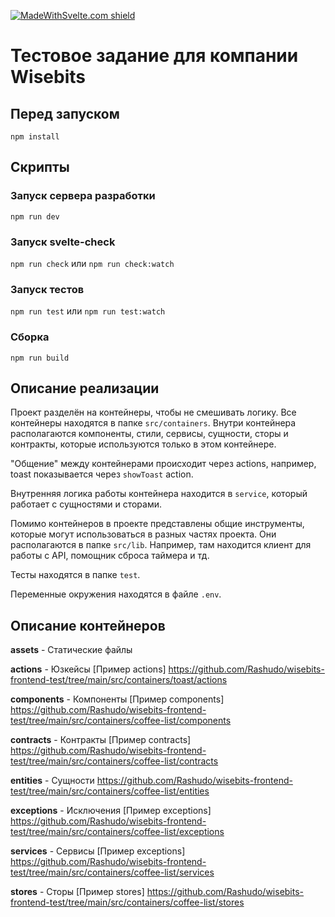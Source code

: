 [![MadeWithSvelte.com shield](https://madewithsvelte.com/storage/repo-shields/2959-shield.svg)](https://madewithsvelte.com/p/stts/shield-link)


Тестовое задание для компании Wisebits
==================================================


Перед запуском
------------

```
npm install
```

Скрипты
-------

### Запуск сервера разработки

`npm run dev`

### Запуск svelte-check

`npm run check`
или
`npm run check:watch`

### Запуск тестов

`npm run test`
или
`npm run test:watch`

### Сборка

`npm run build`


## Описание реализации
Проект разделён на контейнеры, чтобы не смешивать логику.
Все контейнеры находятся в папке `src/containers`. 
Внутри контейнера располагаются компоненты, стили, сервисы, сущности, сторы и контракты, которые используются только в этом контейнере.

"Общение" между контейнерами происходит через actions, например, toast показывается через `showToast` action.

Внутренняя логика работы контейнера находится в `service`, который работает с сущностями и сторами.

Помимо контейнеров в проекте представлены общие инструменты, которые могут использоваться в разных частях проекта.
Они располагаются в папке `src/lib`. Например, там находится клиент для работы с API, помощник сброса таймера и тд.

Тесты находятся в папке `test`.

Переменные окружения находятся в файле `.env`.

## Описание контейнеров
**assets** - Статические файлы

**actions** - Юзкейсы
[Пример actions] https://github.com/Rashudo/wisebits-frontend-test/tree/main/src/containers/toast/actions

**components** - Компоненты
[Пример components] https://github.com/Rashudo/wisebits-frontend-test/tree/main/src/containers/coffee-list/components

**contracts** - Контракты
[Пример contracts] https://github.com/Rashudo/wisebits-frontend-test/tree/main/src/containers/coffee-list/contracts

**entities** - Сущности
https://github.com/Rashudo/wisebits-frontend-test/tree/main/src/containers/coffee-list/entities

**exceptions** - Исключения
[Пример exceptions] https://github.com/Rashudo/wisebits-frontend-test/tree/main/src/containers/coffee-list/exceptions

**services** - Сервисы
[Пример exceptions] https://github.com/Rashudo/wisebits-frontend-test/tree/main/src/containers/coffee-list/services

**stores** - Сторы
[Пример stores] https://github.com/Rashudo/wisebits-frontend-test/tree/main/src/containers/coffee-list/stores

